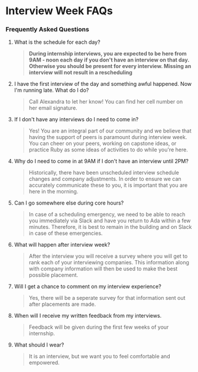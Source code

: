# Interview Week FAQs

### Frequently Asked Questions
1. What is the schedule for each day?

    > **During internship interviews, you are expected to be here from 9AM - noon each day if you don't have an interview on that day. Otherwise you should be present for every interview.  Missing an interview will not result in a rescheduling**

1. I have the first interview of the day and something awful happened. Now I'm running late. What do I do?

    > Call Alexandra to let her know! You can find her cell number on her email signature.

1. If I don't have any interviews do I need to come in?

    > Yes! You are an integral part of our community and we believe that having the support of peers is paramount during interview week. You can cheer on your peers, working on capstone ideas, or practice Ruby as some ideas of activities to do while you're here.

1. Why do I need to come in at 9AM if I don't have an interview until 2PM?

    > Historically, there have been unscheduled interview schedule changes and company adjustments. In order to ensure we can accurately communicate these to you, it is important that you are here in the morning.

1. Can I go somewhere else during core hours?

    > In case of a scheduling emergency, we need to be able to reach you immediately via Slack and have you return to Ada within a few minutes. Therefore, it is best to remain in the building and on Slack in case of these emergencies.
    
1. What will happen after interview week? 
    
     > After the interview you will receive a survey where you will get to rank each of your interviewing companies.  This information along with company information will then be used to make the best possible placement.  
     
 1. Will I get a chance to comment on my interview experience?  
 
    > Yes, there will be a seperate survey for that information sent out after placements are made. 
    
 1. When will I receive my written feedback from my interviews. 
 
    > Feedback will be given during the first few weeks of your internship.
    
 1. What should I wear? 
 
    > It is an interview, but we want you to feel comfortable and empowered. 
